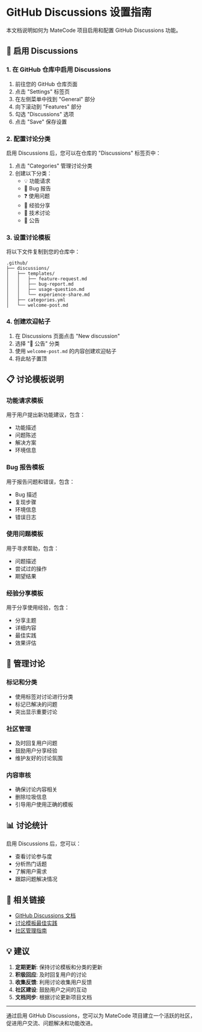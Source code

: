 # GitHub Discussions 设置指南

本文档说明如何为 MateCode 项目启用和配置 GitHub Discussions 功能。

## 🚀 启用 Discussions

### 1. 在 GitHub 仓库中启用 Discussions

1. 前往您的 GitHub 仓库页面
2. 点击 "Settings" 标签页
3. 在左侧菜单中找到 "General" 部分
4. 向下滚动到 "Features" 部分
5. 勾选 "Discussions" 选项
6. 点击 "Save" 保存设置

### 2. 配置讨论分类

启用 Discussions 后，您可以在仓库的 "Discussions" 标签页中：

1. 点击 "Categories" 管理讨论分类
2. 创建以下分类：
   - 💡 功能请求
   - 🐛 Bug 报告  
   - ❓ 使用问题
   - 💬 经验分享
   - 🔧 技术讨论
   - 📢 公告

### 3. 设置讨论模板

将以下文件复制到您的仓库中：

```
.github/
├── discussions/
│   ├── templates/
│   │   ├── feature-request.md
│   │   ├── bug-report.md
│   │   ├── usage-question.md
│   │   └── experience-share.md
│   ├── categories.yml
│   └── welcome-post.md
```

### 4. 创建欢迎帖子

1. 在 Discussions 页面点击 "New discussion"
2. 选择 "📢 公告" 分类
3. 使用 `welcome-post.md` 的内容创建欢迎帖子
4. 将此帖子置顶

## 📋 讨论模板说明

### 功能请求模板
用于用户提出新功能建议，包含：
- 功能描述
- 问题陈述
- 解决方案
- 环境信息

### Bug 报告模板
用于报告问题和错误，包含：
- Bug 描述
- 复现步骤
- 环境信息
- 错误日志

### 使用问题模板
用于寻求帮助，包含：
- 问题描述
- 尝试过的操作
- 期望结果

### 经验分享模板
用于分享使用经验，包含：
- 分享主题
- 详细内容
- 最佳实践
- 效果评估

## 🎯 管理讨论

### 标记和分类
- 使用标签对讨论进行分类
- 标记已解决的问题
- 突出显示重要讨论

### 社区管理
- 及时回复用户问题
- 鼓励用户分享经验
- 维护友好的讨论氛围

### 内容审核
- 确保讨论内容相关
- 删除垃圾信息
- 引导用户使用正确的模板

## 📊 讨论统计

启用 Discussions 后，您可以：
- 查看讨论参与度
- 分析热门话题
- 了解用户需求
- 跟踪问题解决情况

## 🔗 相关链接

- [GitHub Discussions 文档](https://docs.github.com/en/discussions)
- [讨论模板最佳实践](https://docs.github.com/en/communities/using-templates-to-encourage-useful-issues-and-pull-requests)
- [社区管理指南](https://docs.github.com/en/communities)

## 💡 建议

1. **定期更新**: 保持讨论模板和分类的更新
2. **积极回应**: 及时回复用户的讨论
3. **收集反馈**: 利用讨论收集用户反馈
4. **社区建设**: 鼓励用户之间的互动
5. **文档同步**: 根据讨论更新项目文档

---

通过启用 GitHub Discussions，您可以为 MateCode 项目建立一个活跃的社区，促进用户交流、问题解决和功能改进。 